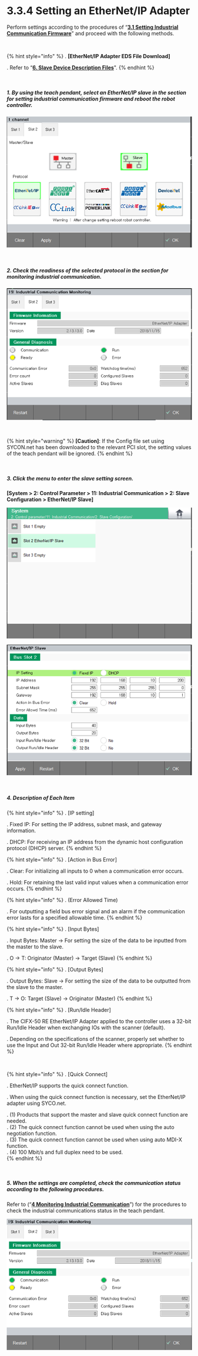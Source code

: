 ﻿# 3.3.4 Setting an EtherNet/IP Adapter

Perform settings according to the procedures of “[**3.1 Setting Industrial Communication Firmware**](../../3-settings-industrial-communication/3-1-Settings-firmware.md)” and proceed with the following methods.

<br>

{% hint style="info" %}
\.      **[EtherNet/IP Adapter EDS File Download]**

\.      Refer to “[**6. Slave Device Description Files**](../../6-slave-config-file.md)".
{% endhint %}

<br>

##### 1. By using the teach pendant, select an EtherNet/IP slave in the section for setting industrial communication firmware and reboot the robot controller.

![[Figure 3.3.4-1 Firware Setting]](<../../_assets/3-Settings-Industrial-Communication/3.3-EtherNet-IP/4-Slave_setting/image_1.png>) 

<br>

##### 2. Check the readiness of the selected protocol in the section for monitoring industrial communication. 

![[Figure 3.3.4-2 Industrial Communication Monitoring]](<../../_assets/3-Settings-Industrial-Communication/3.3-EtherNet-IP/4-Slave_setting/image_2.png>) 

<br>

{% hint style="warning" %}
**\[Caution]**: If the Config file set using SYCON.net has been downloaded to the relevant PCI slot, the setting values of the teach pendant will be ignored.
{% endhint %}

<br>

##### 3. Click the menu to enter the slave setting screen. 
**\[System > 2: Control Parameter > 11: Industrial Communication > 2: Slave Configuration >  EtherNet/IP Slave]**

![[Figure 3.3.4-3 Slave Setting]](<../../_assets/3-Settings-Industrial-Communication/3.3-EtherNet-IP/4-Slave_setting/image_3.png>) 

![[Figure 3.3.4-4 Slave Setting]](<../../_assets/3-Settings-Industrial-Communication/3.3-EtherNet-IP/4-Slave_setting/image_4.png>) 

<br>

##### 4. Description of Each Item

{% hint style="info" %}
\.      [IP setting]

\.      Fixed IP: For setting the IP address, subnet mask, and gateway information.

\.      DHCP: For receiving an IP address from the dynamic host configuration protocol (DHCP) server.
{% endhint %}

{% hint style="info" %}
\.      [Action in Bus Error]

\.      Clear: For initializing all inputs to 0 when a communication error occurs.

\.      Hold: For retaining the last valid input values when a communication error occurs.
{% endhint %}

{% hint style="info" %}
\.      (Error Allowed Time)

\.      For outputting a field bus error signal and an alarm if the communication error lasts for a specified allowable time.
{% endhint %}

{% hint style="info" %}
\.      [Input Bytes]

\.      Input Bytes: Master -> For setting the size of the data to be inputted from the master to the slave.

\.      O -> T: Originator (Master) -> Target (Slave)
{% endhint %}

{% hint style="info" %}
\.      [Output Bytes]

\.      Output Bytes: Slave -> For setting the size of the data to be outputted from the slave to the master.

\.      T -> O: Target (Slave) -> Originator (Master)
{% endhint %}

{% hint style="info" %}
\.      [Run/Idle Header]

\.      The CIFX-50 RE EtherNet/IP Adapter applied to the controller uses a 32-bit Run/Idle Header when exchanging IOs with the scanner (default).

\.      Depending on the specifications of the scanner, properly set whether to use the Input and Out 32-bit Run/Idle Header where appropriate.
{% endhint %}

<br>

{% hint style="info" %}
\.        [Quick Connect]

\.        EtherNet/IP supports the quick connect function.

\.        When using the quick connect function is necessary, set the EtherNet/IP adapter using SYCO.net.

\.        (1) Products that support the master and slave quick connect function are needed.  
\.        (2) The quick connect function cannot be used when using the auto negotiation function.  
\.        (3) The quick connect function cannot be used when using auto MDI-X function.  
\.        (4) 100 Mbit/s and full duplex need to be used.  
{% endhint %}

<br>

##### 5. When the settings are completed, check the communication status according to the following procedures.

Refer to (“[**4 Monitoring Industrial Communication**](../../4-monitoring-industrial-communication/README.md)”) for the procedures to check the industrial communications status in the teach pendant.

![[Figure 3.3.4-5 Industrial Communication Monitoring]](<../../_assets/3-Settings-Industrial-Communication/3.3-EtherNet-IP/4-Slave_setting/image_5.png>) 